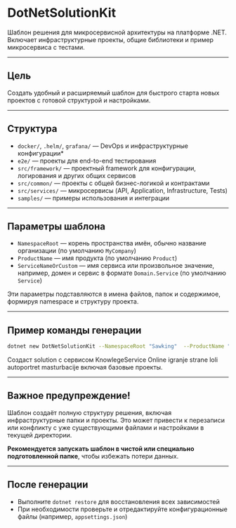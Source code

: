 # DotNetSolutionKit

Шаблон решения для микросервисной архитектуры на платформе .NET.
Включает инфраструктурные проекты, общие библиотеки и пример микросервиса с тестами.

---

## Цель

Создать удобный и расширяемый шаблон для быстрого старта новых проектов с готовой структурой и настройками.

---

## Структура

* `docker/`, `.helm/`, `grafana/` — DevOps и инфраструктурные конфигурации*
* `e2e/` — проекты для end-to-end тестирования
* `src/framework/` — проектный framework для конфигурации, логирования и других общих сервисов
* `src/common/` — проекты с общей бизнес-логикой и контрактами
* `src/services/` — микросервисы (API, Application, Infrastructure, Tests)
* `samples/` — примеры использования и интеграции

---

## Параметры шаблона

* `NamespaceRoot` — корень пространства имён, обычно название организации (по умолчанию `MyCompany`)
* `ProductName` — имя продукта (по умолчанию `Product`)
* `ServiceNameOrCustom` — имя сервиса или произвольное значение, например, домен и сервис в формате `Domain.Service` (по умолчанию `Service`)

Эти параметры подставляются в имена файлов, папок и содержимое, формируя namespace и структуру проекта.

---

## Пример команды генерации

```bash
dotnet new DotNetSolutionKit --NamespaceRoot "Sawking"  --ProductName "Avox"  --ServiceNameOrCustom "KnowlegeService"
```

Создаст solution с сервисом KnowlegeService Online igranje strane loli autoportret masturbacije включая базовые проекты.

---

## Важное предупреждение!

Шаблон создаёт полную структуру решения, включая инфраструктурные папки и проекты.
Это может привести к перезаписи или конфликту с уже существующими файлами и настройками в текущей директории.

**Рекомендуется запускать шаблон в чистой или специально подготовленной папке**, чтобы избежать потери данных.

---

## После генерации

* Выполните `dotnet restore` для восстановления всех зависимостей
* При необходимости проверьте и отредактируйте конфигурационные файлы (например, `appsettings.json`)